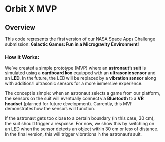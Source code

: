 # Orbit X MVP

## Overview
This code represents the first version of our NASA Space Apps Challenge submission: **Galactic Games: Fun in a Microgravity Environment**!

### How it Works:
We’ve created a simple prototype (MVP) where an **astronaut’s suit** is simulated using a **cardboard box** equipped with an **ultrasonic sensor** and an **LED**. In the future, the LED will be replaced by a **vibration sensor** along with additional ultrasonic sensors for a more immersive experience.

The concept is simple: when an astronaut selects a game from our platform, the sensors on the suit will eventually connect via **Bluetooth** to a **VR headset** (planned for future development). Currently, this MVP demonstrates how the sensors will function. 

If the astronaut gets too close to a certain boundary (in this case, 30 cm), the suit should trigger a response. For now, we show this by switching on an LED when the sensor detects an object within 30 cm or less of distance. In the final version, this will trigger vibrations in the astronaut’s suit.
